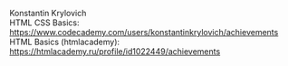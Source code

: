 Konstantin Krylovich <br>
HTML CSS Basics: https://www.codecademy.com/users/konstantinkrylovich/achievements <br>
HTML Basics (htmlacademy): https://htmlacademy.ru/profile/id1022449/achievements

